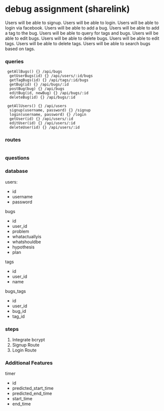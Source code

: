 # debug assignment (sharelink)

Users will be able to signup.
Users will be able to login.
Users will be able to login via facebook.
Users will be able to add a bug.
Users will be able to add a tag to the bug.
Users will be able to query for tags and bugs.
Users will be able to edit bugs.
Users will be able to delete bugs.
Users will be able to edit tags.
Users will be able to delete tags.
Users will be able to search bugs based on tags.

### queries

```
 getAllBugs() {} /api/bugs
  getUserBugs(id) {} /api/users/:id/bugs
  getTagBugs(id) {} /api/tags/:id/bugs
  getBug(id) {} /api/bugs/:id
  postBug(bug) {} /api/bugs
  editBug(id, newBug) {} /api/bugs/:id
  deleteBug(id) {} /api/bugs/:id
```

```
 getAllUsers() {} /api/users
  signup(username, password) {} /signup
  login(username, password) {} /login
  getUser(id) {} /api/users/:id
  editUser(id) {} /api/users/:id
  deleteUser(id) {} /api/users/:id
```

### routes

```

```

### questions

### database

users:

- id
- username
- password

bugs

- id
- user_id
- problem
- whatactuallyis
- whatshouldbe
- hypothesis
- plan

tags

- id
- user_id
- name

bugs_tags

- id
- user_id
- bug_id
- tag_id

### steps

1. Integrate bcrypt
2. Signup Route
3. Login Route

### Additional Features

timer

- id
- predicted_start_time
- predicted_end_time
- start_time
- end_time

```

```
